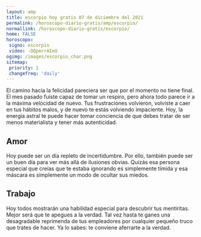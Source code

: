 ```yaml
---
layout: amp
title: escorpio hoy gratis 07 de diciembre del 2021 
permalink: /horoscopo-diario-gratis/amp/escorpio/
normallink: /horoscopo-diario-gratis/escorpio/
home: FALSE
horoscopo:
 signo: escorpio
 video: -DQpmrrAIeU
ogimg: /images/escorpio_char.png
sitemap:
 priority: 1
 changefreq: 'daily'
---
```



El camino hacia la felicidad pareciera ser que por el momento no tiene final. El mes pasado fuiste capaz de tomar un respiro, pero ahora todo parece ir a la máxima velocidad de nuevo. Tus frustraciones volvieron, volviste a caer en tus hábitos malos, y de nuevo te estás volviendo impaciente. Hoy, la energía astral te puede hacer tomar conciencia de que debes tratar de ser menos materialista y tener más autenticidad.

## Amor

Hoy puede ser un día repleto de incertidumbre. Por ello, también puede ser un buen día para ver más allá de ilusiones obvias. Quizás esa persona especial que creías que te estaba ignorando es simplemente tímida y esa máscara es simplemente un modo de ocultar sus miedos.

## Trabajo

Hoy todos mostrarán una habilidad especial para descubrir tus mentiritas. Mejor será que te apegues a la verdad. Tal vez hasta te ganes una desagradable reprimenda de tus empleadores por cualquier pequeño truco que trates de hacer. Ya lo sabes: te conviene aferrarte a la verdad.